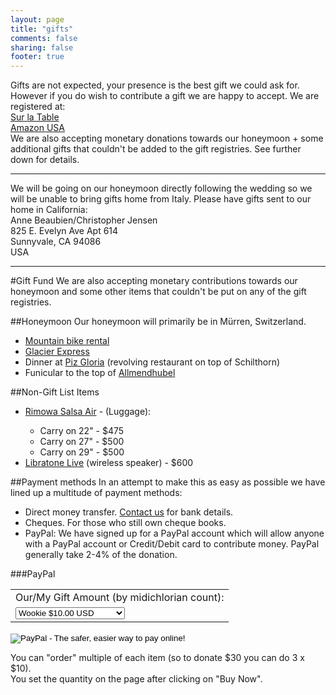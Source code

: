 ```yaml
---
layout: page
title: "gifts"
comments: false
sharing: false
footer: true
---
```

Gifts are not expected, your presence is the best gift we could ask for. However if you do wish to contribute a gift we are happy to accept. We are registered at:  
<a href="http://www.surlatable.com/registry/giftRegistryList.jsp?id=200339166084" target="_blank">Sur la Table</a>  
<a href="http://www.amazon.com/registry/wedding/CRSRA3AJ4DRU" target="_blank">Amazon USA</a>  
We are also accepting monetary donations towards our honeymoon + some additional gifts that couldn't be added to the gift registries. See further down for details.  
***
We will be going on our honeymoon directly following the wedding so we will be unable to bring gifts home from Italy.  Please have gifts sent to our home in California:  
Anne Beaubien/Christopher Jensen  
825 E. Evelyn Ave Apt 614  
Sunnyvale, CA 94086  
USA  
***
<p></p>
#Gift Fund
We are also accepting monetary contributions towards our honeymoon and some other items that couldn't be put on any of the gift registries.

##Honeymoon
Our honeymoon will primarily be in Mürren, Switzerland.
<ul>
    <li><a href="http://mylauterbrunnen.com/5/4/11/en/Holidays/WINTER/Rental/Murren/Stager_Sport">Mountain bike rental</a></li>
    <li><a href="http://www.glacierexpress.ch/en/Pages/default.aspx">Glacier Express</a></li>
    <li>Dinner at <a href="http://www.schilthorn.ch/en/schilthorn/">Piz Gloria</a> (revolving restaurant on top of Schilthorn)</li>
    <li>Funicular to the top of <a href="http://www.schilthorn.ch/en/allmendhubel/">Allmendhubel</a></li>
</ul>

##Non-Gift List Items
<ul>
    <li><a href="http://www.rimowa.de/produktsuche/overview/salsa_air">Rimowa Salsa Air</a> - (Luggage):</li>
        <ul>
            <li>Carry on 22" - $475</li>
            <li>Carry on 27" - $500</li>
            <li>Carry on 29" - $500</li>
        </ul>
    <li><a href="http://www.libratone.com/live/intro/">Libratone Live</a> (wireless speaker) - $600</li>
</ul>

##Payment methods
In an attempt to make this as easy as possible we have lined up a multitude of payment methods:

* Direct money transfer. <a href="mailto:christophercjensen@gmail.com?subject=Money%20transfer%20details">Contact us</a> for bank details.
* Cheques. For those who still own cheque books.
* PayPal: We have signed up for a PayPal account which will allow anyone with a PayPal account or Credit/Debit card to contribute money. PayPal generally take 2-4% of the donation.  

###PayPal
<form action="https://www.paypal.com/cgi-bin/webscr" method="post">
<input type="hidden" name="cmd" value="_s-xclick">
<input type="hidden" name="hosted_button_id" value="9GTV5LZ3L3B7L">
<table>
<tr><td><input type="hidden" name="on0" value="Our/ My Gift Amount:">Our/My Gift Amount (by midichlorian count):</td></tr><tr><td><select name="os0">
	<option value="Wookie">Wookie $10.00 USD</option>
	<option value="Padawan">Padawan $25.00 USD</option>
	<option value="Jedi Knight">Jedi Knight $50.00 USD</option>
	<option value="Sith Lord">Sith Lord $100.00 USD</option>
	<option value="Jedi Master">Jedi Master $150.00 USD</option>
	<option value="Yoda">Yoda $200.00 USD</option>
</select> </td></tr>
</table>
<input type="hidden" name="currency_code" value="USD">
<p></p>
<input type="image" src="https://www.paypalobjects.com/en_US/i/btn/btn_buynowCC_LG.gif" border="0" name="submit" alt="PayPal - The safer, easier way to pay online!">
<img alt="" border="0" src="https://www.paypalobjects.com/en_US/i/scr/pixel.gif" width="1" height="1">
</form>
<p>You can "order" multiple of each item (so to donate $30 you can do 3 x $10).<br />You set the quantity on the page after clicking on "Buy Now".</p>
